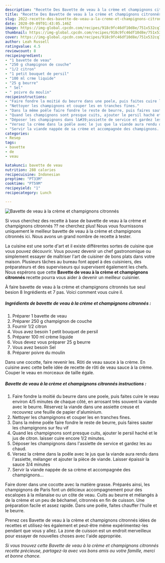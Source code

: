 ```yaml
---
description: "Recette Des Bavette de veau à la crème et champignons citronnés"
title: "Recette Des Bavette de veau à la crème et champignons citronnés"
slug: 2022-recette-des-bavette-de-veau-a-la-creme-et-champignons-citronnes
date: 2020-09-09T01:43:05.146Z
image: https://img-global.cpcdn.com/recipes/918c9fc46df10d8e/751x532cq70/bavette-de-veau-a-la-creme-et-champignons-citronnes-photo-principale-de-la-recette.jpg
thumbnail: https://img-global.cpcdn.com/recipes/918c9fc46df10d8e/751x532cq70/bavette-de-veau-a-la-creme-et-champignons-citronnes-photo-principale-de-la-recette.jpg
cover: https://img-global.cpcdn.com/recipes/918c9fc46df10d8e/751x532cq70/bavette-de-veau-a-la-creme-et-champignons-citronnes-photo-principale-de-la-recette.jpg
author: Leah Russell
ratingvalue: 4.5
reviewcount: 8
recipeingredient:
- "1 bavette de veau"
- "250 g champignon de couche"
- "1/2 citron"
- "1 petit bouquet de persil"
- "100 ml crme liquide"
- "25 g beurre"
- " Sel"
- " poivre du moulin"
recipeinstructions:
- "Faire fondre la moitié du beurre dans une poele, puis faites cuire le veau environ 4/5 minutes de chaque côté, en arrosant très souvent la viande avec le beurre. Réservez la viande dans une assiette creuse et recouvrez une feuille de papier d&#39;aluminium."
- "Nettoyer les champignons et couper les en tranches fines."
- "Dans la même poêle faire fondre le reste de beurre, puis faires sauter les champignons sur feu vif"
- "Quand les champignons sont presque cuits, ajouter le persil haché et le jus de citron. laisser cuire encore 1/2 minutes."
- "Déposer les champignons dans l&#39;assiette de service et gardez les au chaud."
- "Versez la crème dans la poêle avec le jus que la viande aura rendu dans l&#39;assiette, mélanger et ajouter la pièce de viande. Laisser épaissir la sauce 3/4 minutes"
- "Servir la viande nappée de sa crème et accompagnée des champignons..."
categories:
- Resep
tags:
- bavette
- de
- veau

katakunci: bavette de veau 
nutrition: 288 calories
recipecuisine: Indonesian
preptime: "PT33M"
cooktime: "PT59M"
recipeyield: "1"
recipecategory: Lunch

---
```



![Bavette de veau à la crème et champignons citronnés](https://img-global.cpcdn.com/recipes/918c9fc46df10d8e/751x532cq70/bavette-de-veau-a-la-creme-et-champignons-citronnes-photo-principale-de-la-recette.jpg)

Si vous cherchez des recette à base de bavette de veau à la crème et champignons citronnés ?? ne cherchez plus! Nous vous fournissons uniquement le meilleur bavette de veau à la crème et champignons citronnés ici. Nous avons un grand nombre de recette à tester.

La cuisine est une sorte d'art et il existe différentes sortes de cuisine que vous pouvez découvrir. Vous pouvez devenir un chef gastronomique ou simplement essayer de maîtriser l'art de cuisiner de bons plats dans votre maison. Plusieurs tâches au bureau font appel à des cuisiniers, des préparateurs et des superviseurs qui supervisent également les chefs. Nous espérons que cette <strong> Bavette de veau à la crème et champignons citronnés </strong> recette pourra vous aider à devenir un meilleur cuisinier.

<!--inarticleads1-->

À faire bavette de veau à la crème et champignons citronnés tue seul besion 8 Ingrédients et 7 pas. Voici comment vous cuire il.

##### Ingrédients de bavette de veau à la crème et champignons citronnés :

1. Préparer 1 bavette de veau
1. Préparer 250 g champignon de couche
1. Fournir 1/2 citron
1. Vous avez besoin 1 petit bouquet de persil
1. Préparer 100 ml crème liquide
1. Vous devez vous préparer 25 g beurre
1. Vous avez besoin  Sel
1. Préparer  poivre du moulin


Dans une cocotte, faire revenir les. Rôti de veau sauce à la crème. En cuisine avec cette belle idée de recette de rôti de veau sauce à la crème. Couper le veau en morceaux de taille égale. 

<!--inarticleads2-->

##### Bavette de veau à la crème et champignons citronnés instructions :

1. Faire fondre la moitié du beurre dans une poele, puis faites cuire le veau environ 4/5 minutes de chaque côté, en arrosant très souvent la viande avec le beurre. Réservez la viande dans une assiette creuse et recouvrez une feuille de papier d&#39;aluminium.
1. Nettoyer les champignons et couper les en tranches fines.
1. Dans la même poêle faire fondre le reste de beurre, puis faires sauter les champignons sur feu vif
1. Quand les champignons sont presque cuits, ajouter le persil haché et le jus de citron. laisser cuire encore 1/2 minutes.
1. Déposer les champignons dans l&#39;assiette de service et gardez les au chaud.
1. Versez la crème dans la poêle avec le jus que la viande aura rendu dans l&#39;assiette, mélanger et ajouter la pièce de viande. Laisser épaissir la sauce 3/4 minutes
1. Servir la viande nappée de sa crème et accompagnée des champignons...


Faire dorer dans une cocotte avec la matière grasse. Préparés ainsi, les champignons de Paris font un délicieux accompagnement pour des escalopes à la milanaise ou un côte de veau. Cuits au beurre et mélangés à de la crème et un peu de béchamel, citronnés en fin de cuisson. Une préparation facile et assez rapide. Dans une poêle, faites chauffer l&#39;huile et le beurre. 

<!--inarticleads1-->

<p>
Prenez ces Bavette de veau à la crème et champignons citronnés idées de recettes et utilisez-les également et peut-être même expérimentez-les pendant que vous y allez. La zone de cuisson est un endroit merveilleux pour essayer de nouvelles choses avec l'aide appropriée.
</p>

<p>
<i>Si vous trouvez cette Bavette de veau à la crème et champignons citronnés recette précieuse, partagez-la avec vos bons amis ou votre famille, merci et bonne chance.</i>
</p>
